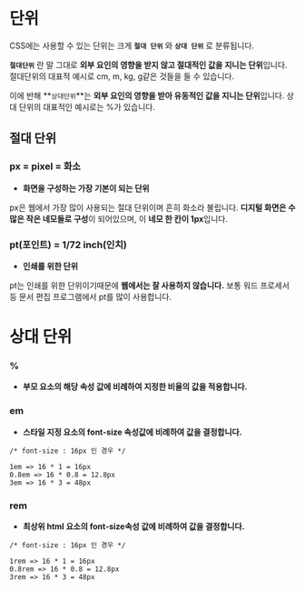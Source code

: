 # 단위

CSS에는 사용할 수 있는 단위는 크게 **`절대 단위`** 와 **`상대 단위`** 로 분류됩니다.

**`절대단위`** 란 말 그대로 **외부 요인의 영향을 받지 않고 절대적인 값을 지니는 단위**입니다.
절대단위의 대표적 예시로 cm, m, kg, g같은 것들을 들 수 있습니다.

이에 반해 **`상대단위`**는 **외부 요인의 영향을 받아 유동적인 값을 지니는 단위**입니다.
상대 단위의 대표적인 예시로는 %가 있습니다.

## 절대 단위

### px = pixel = 화소

- **화면을 구성하는 가장 기본이 되는 단위**

px은 웹에서 가장 많이 사용되는 절대 단위이며 흔히 화소라 불립니다.
**디지털 화면은 수많은 작은 네모들로 구성**이 되어있으며, 이 **네모 한 칸이 1px**입니다.

### pt(포인트) = 1/72 inch(인치)

- **인쇄를 위한 단위**

pt는 인쇄를 위한 단위이기때문에 **웹에서는 잘 사용하지 않습니다.**
보통 워드 프로세서 등 문서 편집 프로그램에서 pt를 많이 사용합니다.

# 상대 단위

### %

- **부모 요소의 해당 속성 값에 비례하여 지정한 비율의 값을 적용합니다.**

### em

- **스타일 지정 요소의 font-size 속성값에 비례하여 값을 결정합니다.**
```
/* font-size : 16px 인 경우 */

1em => 16 * 1 = 16px
0.8em => 16 * 0.8 = 12.8px
3em => 16 * 3 = 48px
```
### rem

- **최상위 html 요소의 font-size속성 값에 비례하여 값을 결정합니다.**
```
/* font-size : 16px 인 경우 */

1rem => 16 * 1 = 16px
0.8rem => 16 * 0.8 = 12.8px
3rem => 16 * 3 = 48px
```